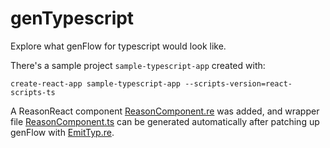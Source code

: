 # genTypescript

Explore what genFlow for typescript would look like.

There's a sample project `sample-typescript-app` created with:
```
create-react-app sample-typescript-app --scripts-version=react-scripts-ts
```

A ReasonReact component [ReasonComponent.re](sample-typescript-app/src/ReasonComponent.re) was added, and wrapper file [ReasonComponent.ts](sample-typescript-app/src/ReasonComponent.ts) can be generated automatically after patching up genFlow with [EmitTyp.re](sample-typescript-app/EmitTyp.re).
